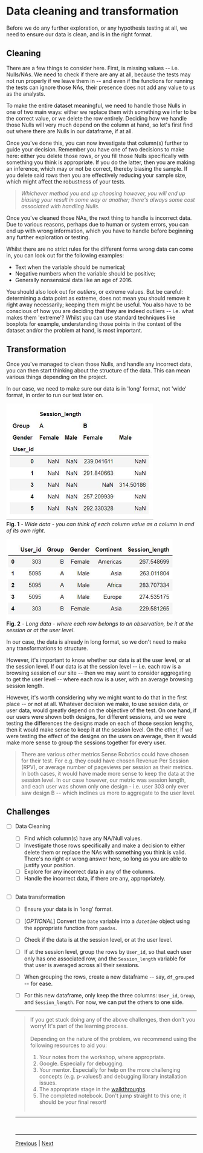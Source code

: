# Data cleaning and transformation
Before we do any further exploration, or any hypothesis testing at all, we need to ensure our data is clean, and is in the right format.

## Cleaning
There are a few things to consider here. First, is missing values -- i.e. Nulls/NAs. We need to check if there are any at all, because the tests may not run properly if we leave them in -- and even if the functions for running the tests can ignore those NAs, their presence does not add any value to us as the analysts.

To make the entire dataset meaningful, we need to handle those Nulls in one of two main ways: either we replace them with something we infer to be the correct value, or we delete the row entirely. Deciding how we handle those Nulls will very much depend on the column at hand, so let's first find out where there are Nulls in our dataframe, if at all.

Once you've done this, you can now investigate that column(s) further to guide your decision. Remember you have one of two decisions to make here: either you delete those rows, or you fill those Nulls specifically with something you think is appropriate. If you do the latter, then you are making an inference, which may or not be correct, thereby biasing the sample. If you delete said rows then you are effectively reducing your sample size, which might affect the robustness of your tests.

> _Whichever method you end up choosing however, you will end up biasing your result in some way or another; there's always some cost associated with handling Nulls._

Once you've cleaned those NAs, the next thing to handle is incorrect data. Due to various reasons, perhaps due to human or system errors, you can end up with wrong information, which you have to handle before beginning any further exploration or testing.

Whilst there are no strict rules for the different forms wrong data can come in, you can look out for the following examples:

- Text when the variable should be numerical;
- Negative numbers when the variable should be positive;
- Generally nonsensical data like an age of 2016.

You should also look out for _outliers_, or extreme values. But be careful: determining a data point as extreme, does not mean you should remove it right away necessarily; keeping them might be useful. You also have to be conscious of how you are deciding that they are indeed outliers -- i.e. what makes them 'extreme'? Whilst you can use standard techniques like boxplots for example, understanding those points in the context of the dataset and/or the problem at hand, is most important.


## Transformation
Once you've managed to clean those Nulls, and handle any incorrect data, you can then start thinking about the structure of the data. This can mean various things depending on the project.

In our case, we need to make sure our data is in 'long' format, not 'wide' format, in order to run our test later on.

![Wide](./images/wide.JPG)
<br>**Fig. 1** - *Wide data - you can think of each column value as a column in and of its own right*.

![long](./images/long.JPG)
<br>**Fig. 2** - *Long data - where each row belongs to an observation, be it at the session or at the user level*.

In our case, the data is already in long format, so we don't need to make any transformations to structure.

However, it's important to know whether our data is at the user level, or at the session level. If our data is at the session level -- i.e. each row is a browsing session of our site -- then we may want to consider aggregating to get the user level -- where each row is a user, with an average browsing session length.

However, it's worth considering why we might want to do that in the first place -- or not at all. Whatever decision we make, to use session data, or user data, would greatly depend on the objective of the test. On one hand, if our users were shown both designs, for different sessions, and we were testing the differences the designs made on each of those session lengths, then it would make sense to keep it at the session level. On the other, if we were testing the effect of the designs on the users on average, then it would make more sense to group the sessions together for every user.

> There are various other metrics Sense Robotics could have chosen for their test. For e.g. they could have chosen Revenue Per Session (RPV), or average number of pageviews per session as their metrics. In both cases, it would have made more sense to keep the data at the session level. In our case however, our metric was session length, and each user was shown only one design - i.e. user 303 only ever saw design B -- which inclines us more to aggregate to the user level.


## Challenges
* [ ] Data Cleaning
  * [ ] Find which column(s) have any NA/Null values.
  * [ ] Investigate those rows specifically and make a decision to either delete them or replace the NAs with something you think is valid. There's no right or wrong answer here, so long as you are able to justify your position.
  * [ ] Explore for any incorrect data in any of the columns.
  * [ ] Handle the incorrect data, if there are any, appropriately.
<br><br>
* [ ] Data transformation
  * [ ] Ensure your data is in 'long' format.
  * [ ] [*OPTIONAL*] Convert the `Date` variable into a _`datetime`_ object using the appropriate function from `pandas`.
  * [ ] Check if the data is at the session level, or at the user level.
  * [ ] If at the session level, group the rows by `User_id`, so that each user only has one associated row, and the `Session_length` variable for that user is averaged across all their sessions.
  * [ ] When grouping the rows, create a new dataframe -- say, `df_grouped` -- for ease.
  * [ ] For this new dataframe, only keep the three columns: `User_id`, `Group`, and `Session_length`. For now, we can put the others to one side.


  ***
  > If you get stuck doing any of the above challenges, then don't you worry! It's part of the learning process. <br><br>
  Depending on the nature of the problem, we recommend using the following resources to aid you:<br>
  >  1. Your notes from the workshop, where appropriate.
  >  2. Google. Especially for debugging.
  >  3. Your mentor. Especially for help on the more challenging concepts (e.g. p-values!) and debugging library installation issues.
  >  4. The appropriate stage in the [walkthroughs](./walkthroughs/2_cleaning.md).
  >  5. The completed notebook. Don't jump straight to this one; it should be your final resort!<br><br>

  ***



  <br />

  ___
  [Previous](1_reading.md) |  [Next](3_eda.md)
